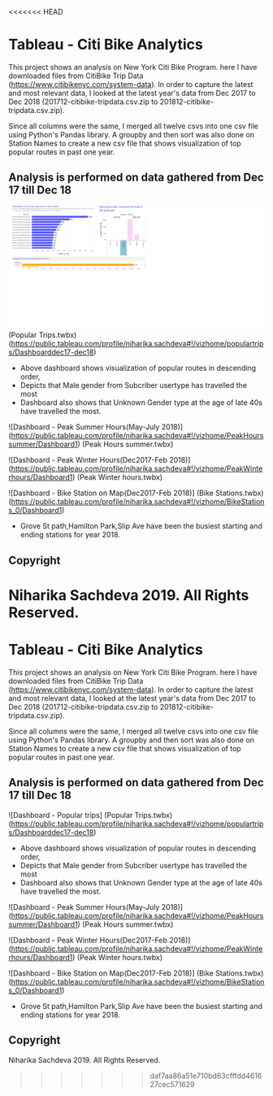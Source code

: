 <<<<<<< HEAD
# Tableau - Citi Bike Analytics
This project shows an analysis on New York Citi Bike Program. here I have downloaded files from CitiBike Trip Data (https://www.citibikenyc.com/system-data). In order to capture the latest and most relevant data, I looked at the latest year's data from Dec 2017 to Dec 2018 (201712-citibike-tripdata.csv.zip to 201812-citibike-tripdata.csv.zip).

Since all columns were the same, I merged all twelve csvs into one csv file using Python's Pandas library. A groupby and then sort was also done on Station Names to create a new csv file that shows visualization of top popular routes in past one year. 

## Analysis is performed on data gathered from Dec 17 till Dec 18
![Popular Trips](Images/populartrips.jpg)
(Popular Trips.twbx)
(https://public.tableau.com/profile/niharika.sachdeva#!/vizhome/populartrips/Dashboarddec17-dec18)
* Above dashboard shows visualization of popular routes in descending order,
* Depicts that Male gender from Subcriber usertype has travelled the most
* Dashboard also shows that Unknown Gender type at the age of late 40s have travelled the most.

![Dashboard - Peak Summer Hours(May-July 2018)]
(https://public.tableau.com/profile/niharika.sachdeva#!/vizhome/PeakHourssummer/Dashboard1)
(Peak Hours summer.twbx)

![Dashboard - Peak Winter Hours(Dec2017-Feb 2018)]
(https://public.tableau.com/profile/niharika.sachdeva#!/vizhome/PeakWinterhours/Dashboard1)
(Peak Winter hours.twbx)

![Dashboard - Bike Station on Map(Dec2017-Feb 2018)]
(Bike Stations.twbx)
(https://public.tableau.com/profile/niharika.sachdeva#!/vizhome/BikeStations_0/Dashboard1)

* Grove St path,Hamilton Park,Slip Ave have been the busiest starting and ending stations for year 2018.


## Copyright

Niharika Sachdeva 2019. All Rights Reserved.
=======
# Tableau - Citi Bike Analytics
This project shows an analysis on New York Citi Bike Program. here I have downloaded files from CitiBike Trip Data (https://www.citibikenyc.com/system-data). In order to capture the latest and most relevant data, I looked at the latest year's data from Dec 2017 to Dec 2018 (201712-citibike-tripdata.csv.zip to 201812-citibike-tripdata.csv.zip).

Since all columns were the same, I merged all twelve csvs into one csv file using Python's Pandas library. A groupby and then sort was also done on Station Names to create a new csv file that shows visualization of top popular routes in past one year. 

## Analysis is performed on data gathered from Dec 17 till Dec 18
![Dashboard - Popular trips]
(Popular Trips.twbx)
(https://public.tableau.com/profile/niharika.sachdeva#!/vizhome/populartrips/Dashboarddec17-dec18)
* Above dashboard shows visualization of popular routes in descending order,
* Depicts that Male gender from Subcriber usertype has travelled the most
* Dashboard also shows that Unknown Gender type at the age of late 40s have travelled the most.

![Dashboard - Peak Summer Hours(May-July 2018)]
(https://public.tableau.com/profile/niharika.sachdeva#!/vizhome/PeakHourssummer/Dashboard1)
(Peak Hours summer.twbx)

![Dashboard - Peak Winter Hours(Dec2017-Feb 2018)]
(https://public.tableau.com/profile/niharika.sachdeva#!/vizhome/PeakWinterhours/Dashboard1)
(Peak Winter hours.twbx)

![Dashboard - Bike Station on Map(Dec2017-Feb 2018)]
(Bike Stations.twbx)
(https://public.tableau.com/profile/niharika.sachdeva#!/vizhome/BikeStations_0/Dashboard1)

* Grove St path,Hamilton Park,Slip Ave have been the busiest starting and ending stations for year 2018.


## Copyright

Niharika Sachdeva 2019. All Rights Reserved.
>>>>>>> daf7aa86a51e710bd63cfffdd461627cec571629
